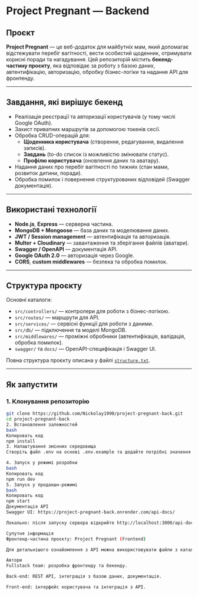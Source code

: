 # Project Pregnant — Backend

## Проєкт
**Project Pregnant** — це веб-додаток для майбутніх мам, який допомагає відстежувати перебіг вагітності, вести особистий щоденник, отримувати корисні поради та нагадування.
Цей репозиторій містить **бекенд-частину проєкту**, яка відповідає за роботу з базою даних, автентифікацію, авторизацію, обробку бізнес-логіки та надання API для фронтенду.

---

## Завдання, які вирішує бекенд
- Реалізація реєстрації та авторизації користувачів (у тому числі Google OAuth).
- Захист приватних маршрутів за допомогою токенів сесії.
- Обробка CRUD-операцій для:
  - **Щоденника користувача** (створення, редагування, видалення записів).
  - **Завдань** (to-do список із можливістю змінювати статус).
  - **Профілю користувача** (оновлення даних та аватару).
- Надання даних про перебіг вагітності по тижнях (стан мами, розвиток дитини, поради).
- Обробка помилок і повернення структурованих відповідей (Swagger документація).

---

## Використані технології
- **Node.js**, **Express** — серверна частина.
- **MongoDB + Mongoose** — база даних та моделювання даних.
- **JWT / Session management** — автентифікація та авторизація.
- **Multer + Cloudinary** — завантаження та зберігання файлів (аватари).
- **Swagger / OpenAPI** — документація API.
- **Google OAuth 2.0** — авторизація через Google.
- **CORS**, **custom middlewares** — безпека та обробка помилок.

---

## Структура проєкту
Основні каталоги:
- `src/controllers/` — контролери для роботи з бізнес-логікою.
- `src/routes/` — маршрути для API.
- `src/services/` — сервісні функції для роботи з даними.
- `src/db/` — підключення та моделі MongoDB.
- `src/middlewares/` — проміжні обробники (автентифікація, валідація, обробка помилок).
- `swagger/` та `docs/` — OpenAPI-специфікація і Swagger UI.

Повна структура проєкту описана у файлі [`structure.txt`](./structure.txt).

---

## Як запустити
### 1. Клонування репозиторію
```bash
git clone https://github.com/Nickolay1990/project-pregnant-back.git
cd project-pregnant-back
2. Встановлення залежностей
bash
Копировать код
npm install
3. Налаштування змінних середовища
Створіть файл .env на основі .env.example та додайте потрібні значення (MongoDB URI, JWT секрет, ключі Google OAuth тощо).

4. Запуск у режимі розробки
bash
Копировать код
npm run dev
5. Запуск у продакшн-режимі
bash
Копировать код
npm start
Документація API
Swagger UI: https://project-pregnant-back.onrender.com/api-docs/

Локально: після запуску сервера відкрийте http://localhost:3000/api-docs.

Супутня інформація
Фронтенд-частина проєкту: Project Pregnant (Frontend)

Для детальнішого ознайомлення з API можна використовувати файли з каталогу swagger/ та docs/.

Автори
Fullstack team: розробка фронтенду та бекенду.

Back-end: REST API, інтеграція з базою даних, документація.

Front-end: інтерфейс користувача та інтеграція з API.
